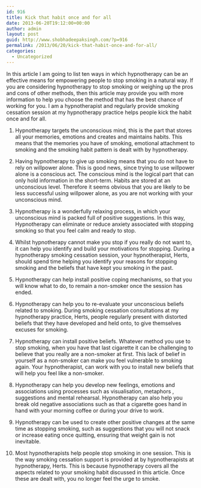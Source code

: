 ```yaml
---
id: 916
title: Kick that habit once and for all
date: 2013-06-20T19:12:00+00:00
author: admin
layout: post
guid: http://www.shobhadeepaksingh.com/?p=916
permalink: /2013/06/20/kick-that-habit-once-and-for-all/
categories:
  - Uncategorized
---
```

In this article I am going to list ten ways in which hypnotherapy can be an effective means for empowering people to stop smoking in a natural way. If you are considering hypnotherapy to stop smoking or weighing up the pros and cons of other methods, then this article may provide you with more information to help you choose the method that has the best chance of working for you. I am a hypnotherapist and regularly provide smoking cessation session at my hypnotherapy practice helps people kick the habit once and for all.

1) Hypnotherapy targets the unconscious mind, this is the part that stores all your memories, emotions and creates and maintains habits. This means that the memories you have of smoking, emotional attachment to smoking and the smoking habit pattern is dealt with by hypnotherapy.
  
2) Having hypnotherapy to give up smoking means that you do not have to rely on willpower alone. This is good news, since trying to use willpower alone is a conscious act. The conscious mind is the logical part that can only hold information in the short-term. Habits are stored at an unconscious level. Therefore it seems obvious that you are likely to be less successful using willpower alone, as you are not working with your unconscious mind.
  
3) Hypnotherapy is a wonderfully relaxing process, in which your unconscious mind is packed full of positive suggestions. In this way, Hypnotherapy can eliminate or reduce anxiety associated with stopping smoking so that you feel calm and ready to stop.
  
4) Whilst hypnotherapy cannot make you stop if you really do not want to, it can help you identify and build your motivations for stopping. During a hypnotherapy smoking cessation session, your hypnotherapist, Herts, should spend time helping you identify your reasons for stopping smoking and the beliefs that have kept you smoking in the past.
  
5) Hypnotherapy can help install positive coping mechanisms, so that you will know what to do, to remain a non-smoker once the session has ended.
  
6) Hypnotherapy can help you to re-evaluate your unconscious beliefs related to smoking. During smoking cessation consultations at my hypnotherapy practice, Herts, people regularly present with distorted beliefs that they have developed and held onto, to give themselves excuses for smoking.
  
7) Hypnotherapy can install positive beliefs. Whatever method you use to stop smoking, when you have that last cigarette it can be challenging to believe that you really are a non-smoker at first. This lack of belief in yourself as a non-smoker can make you feel vulnerable to smoking again. Your hypnotherapist, can work with you to install new beliefs that will help you feel like a non-smoker.
  
8) Hypnotherapy can help you develop new feelings, emotions and associations using processes such as visualisation, metaphors , suggestions and mental rehearsal. Hypnotherapy can also help you break old negative associations such as that a cigarette goes hand in hand with your morning coffee or during your drive to work.
  
9) Hypnotherapy can be used to create other positive changes at the same time as stopping smoking, such as suggestions that you will not snack or increase eating once quitting, ensuring that weight gain is not inevitable.
  
10) Most hypnotherapists help people stop smoking in one session. This is the way smoking cessation support is provided at by hypnotherapists at hypnotherapy, Herts. This is because hypnotherapy covers all the aspects related to your smoking habit discussed in this article. Once these are dealt with, you no longer feel the urge to smoke.